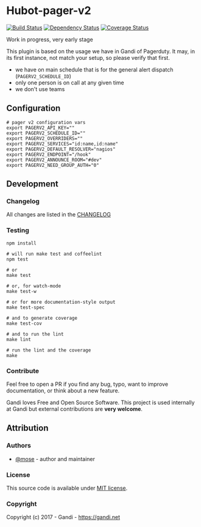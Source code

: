 Hubot-pager-v2
==================

[![Build Status](https://img.shields.io/travis/Gandi/hubot-pager-v2.svg)](https://travis-ci.org/Gandi/hubot-pager-v2)
[![Dependency Status](https://gemnasium.com/Gandi/hubot-pager-v2.svg)](https://gemnasium.com/Gandi/hubot-pager-v2)
[![Coverage Status](http://img.shields.io/codeclimate/coverage/github/Gandi/hubot-pager-v2.svg)](https://codeclimate.com/github/Gandi/hubot-pager-v2/coverage)

Work in progress, very early stage

This plugin is based on the usage we have in Gandi of Pagerduty. It may, in its first instance, not match your setup, so please verify that first.

- we have on main schedule that is for the general alert dispatch (`PAGERV2_SCHEDULE_ID`)
- only one person is on call at any given time
- we don't use teams

Configuration
---------------

    # pager v2 configuration vars
    export PAGERV2_API_KEY=""
    export PAGERV2_SCHEDULE_ID=""
    export PAGERV2_OVERRIDERS=""
    export PAGERV2_SERVICES="id:name,id:name"
    export PAGERV2_DEFAULT_RESOLVER="nagios"
    export PAGERV2_ENDPOINT="/hook"
    export PAGERV2_ANNOUNCE_ROOM="#dev"
    export PAGERV2_NEED_GROUP_AUTH="0"

Development
--------------

### Changelog

All changes are listed in the [CHANGELOG](CHANGELOG.md)

### Testing

    npm install

    # will run make test and coffeelint
    npm test 
    
    # or
    make test
    
    # or, for watch-mode
    make test-w

    # or for more documentation-style output
    make test-spec

    # and to generate coverage
    make test-cov

    # and to run the lint
    make lint

    # run the lint and the coverage
    make


### Contribute

Feel free to open a PR if you find any bug, typo, want to improve documentation, or think about a new feature. 

Gandi loves Free and Open Source Software. This project is used internally at Gandi but external contributions are **very welcome**. 

Attribution
-----------

### Authors

- [@mose](https://github.com/mose) - author and maintainer

### License

This source code is available under [MIT license](LICENSE).

### Copyright

Copyright (c) 2017 - Gandi - https://gandi.net
